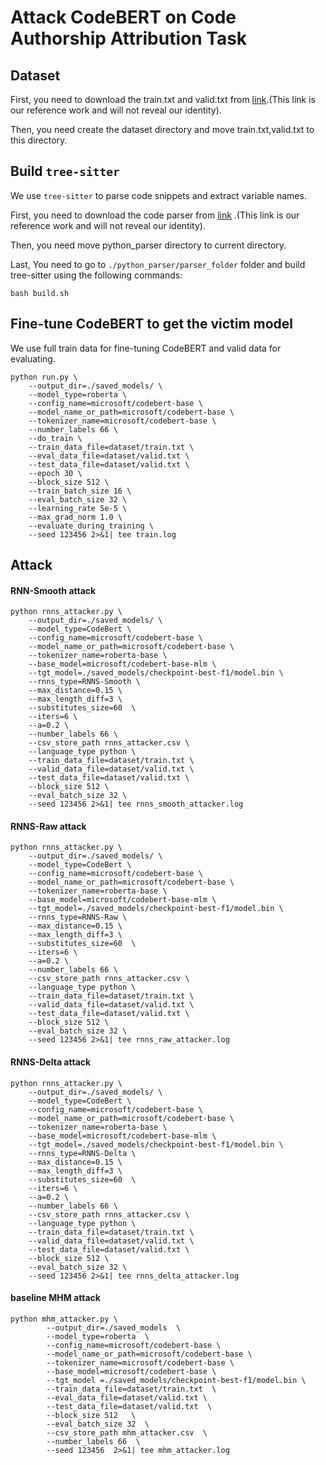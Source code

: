 # Attack CodeBERT on Code Authorship Attribution Task

## Dataset

First, you need to download the train.txt and valid.txt from [link](https://github.com/soarsmu/attack-pretrain-models-of-code/tree/main/CodeXGLUE/Authorship-Attribution/dataset/data_folder/processed_gcjpy/).(This link is our reference work and will not reveal our identity).

Then, you need create the dataset directory and move train.txt,valid.txt to this directory.



## Build `tree-sitter`

We use `tree-sitter` to parse code snippets and extract variable names. 

First, you need to download the code parser from [link](https://github.com/soarsmu/attack-pretrain-models-of-code/tree/main/python_parser) .(This link is our reference work and will not reveal our identity).

Then, you need move python_parser directory to current directory.

Last, You need to go to `./python_parser/parser_folder` folder and build tree-sitter using the following commands: 

```
bash build.sh
```

## Fine-tune CodeBERT to get the victim model  
We use full train data for fine-tuning CodeBERT and valid data for evaluating.

```shell
python run.py \
    --output_dir=./saved_models/ \
    --model_type=roberta \
    --config_name=microsoft/codebert-base \
    --model_name_or_path=microsoft/codebert-base \
    --tokenizer_name=microsoft/codebert-base \
    --number_labels 66 \
    --do_train \
    --train_data_file=dataset/train.txt \
    --eval_data_file=dataset/valid.txt \
    --test_data_file=dataset/valid.txt \
    --epoch 30 \
    --block_size 512 \
    --train_batch_size 16 \
    --eval_batch_size 32 \
    --learning_rate 5e-5 \
    --max_grad_norm 1.0 \
    --evaluate_during_training \
    --seed 123456 2>&1| tee train.log
```
## Attack

#### RNN-Smooth attack

```shell
python rnns_attacker.py \
    --output_dir=./saved_models/ \
    --model_type=CodeBert \
    --config_name=microsoft/codebert-base \
    --model_name_or_path=microsoft/codebert-base \
    --tokenizer_name=roberta-base \
    --base_model=microsoft/codebert-base-mlm \
    --tgt_model=./saved_models/checkpoint-best-f1/model.bin \
    --rnns_type=RNNS-Smooth \
    --max_distance=0.15 \
    --max_length_diff=3 \
    --substitutes_size=60  \
    --iters=6 \
    --a=0.2 \
    --number_labels 66 \
    --csv_store_path rnns_attacker.csv \
    --language_type python \
    --train_data_file=dataset/train.txt \
    --valid_data_file=dataset/valid.txt \
    --test_data_file=dataset/valid.txt \
    --block_size 512 \
    --eval_batch_size 32 \
    --seed 123456 2>&1| tee rnns_smooth_attacker.log
```

#### RNNS-Raw attack

```shell
python rnns_attacker.py \
    --output_dir=./saved_models/ \
    --model_type=CodeBert \
    --config_name=microsoft/codebert-base \
    --model_name_or_path=microsoft/codebert-base \
    --tokenizer_name=roberta-base \
    --base_model=microsoft/codebert-base-mlm \
    --tgt_model=./saved_models/checkpoint-best-f1/model.bin \
    --rnns_type=RNNS-Raw \
    --max_distance=0.15 \
    --max_length_diff=3 \
    --substitutes_size=60  \
    --iters=6 \
    --a=0.2 \
    --number_labels 66 \
    --csv_store_path rnns_attacker.csv \
    --language_type python \
    --train_data_file=dataset/train.txt \
    --valid_data_file=dataset/valid.txt \
    --test_data_file=dataset/valid.txt \
    --block_size 512 \
    --eval_batch_size 32 \
    --seed 123456 2>&1| tee rnns_raw_attacker.log
```

#### RNNS-Delta attack
```shell
python rnns_attacker.py \
    --output_dir=./saved_models/ \
    --model_type=CodeBert \
    --config_name=microsoft/codebert-base \
    --model_name_or_path=microsoft/codebert-base \
    --tokenizer_name=roberta-base \
    --base_model=microsoft/codebert-base-mlm \
    --tgt_model=./saved_models/checkpoint-best-f1/model.bin \
    --rnns_type=RNNS-Delta \
    --max_distance=0.15 \
    --max_length_diff=3 \
    --substitutes_size=60  \
    --iters=6 \
    --a=0.2 \
    --number_labels 66 \
    --csv_store_path rnns_attacker.csv \
    --language_type python \
    --train_data_file=dataset/train.txt \
    --valid_data_file=dataset/valid.txt \
    --test_data_file=dataset/valid.txt \
    --block_size 512 \
    --eval_batch_size 32 \
    --seed 123456 2>&1| tee rnns_delta_attacker.log
```

#### baseline MHM attack
```shell
python mhm_attacker.py \
        --output_dir=./saved_models  \
        --model_type=roberta  \
        --config_name=microsoft/codebert-base \ 
        --model_name_or_path=microsoft/codebert-base \
        --tokenizer_name=microsoft/codebert-base \
        --base_model=microsoft/codebert-base \  
        --tgt_model =./saved_models/checkpoint-best-f1/model.bin \
        --train_data_file=dataset/train.txt  \
        --eval_data_file=dataset/valid.txt \
        --test_data_file=dataset/valid.txt  \
        --block_size 512   \
        --eval_batch_size 32  \
        --csv_store_path mhm_attacker.csv  \
        --number_labels 66  \
        --seed 123456  2>&1| tee mhm_attacker.log
```
